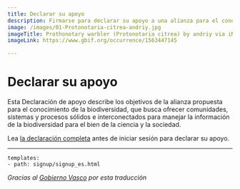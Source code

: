 ```yaml
---
title: Declarar su apoyo
description: Firmarse para declarar su apoyo a una alianza para el conocimiento de la biodiversidad
image: /images/01-Protonotaria-citrea-andriy.jpg
imageTitle: Prothonotary warbler (Protonotaria citrea) by andriy via iNaturalist. Photo licensed under CC BY-NC 4.0.
imageLink: https://www.gbif.org/occurrence/1563447145

---
```

# Declarar su apoyo

Esta Declaración de apoyo describe los objetivos de la alianza propuesta para el conocimiento de la biodiversidad, que busca ofrecer comunidades, sistemas y procesos sólidos e interconectados para manejar la información de la biodiversidad para el bien de la ciencia y la sociedad.

Lea [la declaración completa](../call-to-action/) antes de iniciar sesión para declarar su apoyo.

------

```styledYaml
templates:
- path: signup/signup_es.html 
```


_Gracias al [Gobierno Vasco](http://www.euskadi.eus/inicio) por esta traducción_
